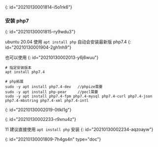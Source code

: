 {: id="20210130001814-i5o1rk6"}

### 安装 php7
{: id="20210130001815-ry9wdu3"}

ubuntu 20.04 使用 `apt install php` 自动会安装最新版 php7.4
{: id="20210130001904-2gh1nh9"}

也可以使用
{: id="20210130002013-y6j6wuu"}

```shell
# 指定安装版本 
apt install php7.4

# php拓展
sudo -y apt install php7.4-dev   //phpize需要
sudo -y apt install php-pear     //pecl需要
sudo -y apt install php7.4-fpm php7.4-mysql php7.4-curl php7.4-json php7.4-mbstring php7.4-xml php7.4-intl
```
{: id="20210130002019-0tlkl1g"}

{: id="20210130002233-r9xnu4z"}

11 建议直接使用 `apt install php` 安装
{: id="20210130002234-aqzoayw"}


{: id="20210130001809-7h4gs4n" type="doc"}
